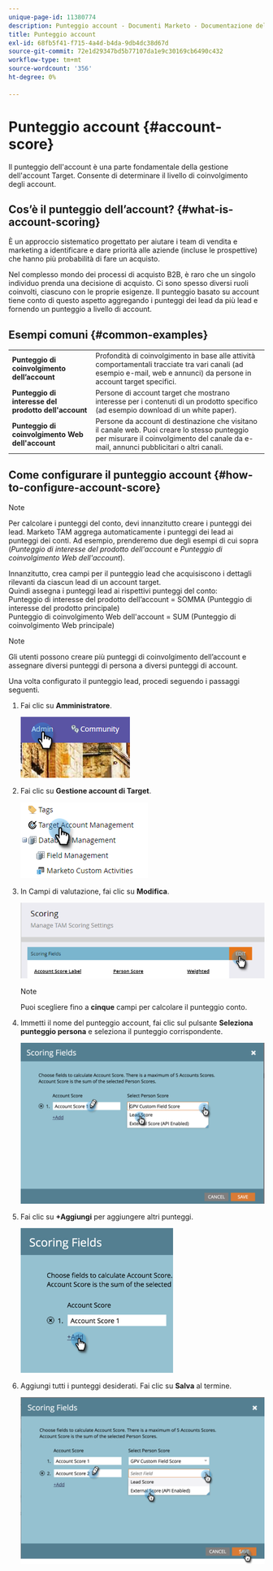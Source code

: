 ```yaml
---
unique-page-id: 11380774
description: Punteggio account - Documenti Marketo - Documentazione del prodotto
title: Punteggio account
exl-id: 68fb5f41-f715-4a4d-b4da-9db4dc38d67d
source-git-commit: 72e1d29347bd5b77107da1e9c30169cb6490c432
workflow-type: tm+mt
source-wordcount: '356'
ht-degree: 0%

---
```


# Punteggio account {#account-score}

Il punteggio dell&#39;account è una parte fondamentale della gestione dell&#39;account Target. Consente di determinare il livello di coinvolgimento degli account.

## Cos’è il punteggio dell’account? {#what-is-account-scoring}

È un approccio sistematico progettato per aiutare i team di vendita e marketing a identificare e dare priorità alle aziende (incluse le prospettive) che hanno più probabilità di fare un acquisto.

Nel complesso mondo dei processi di acquisto B2B, è raro che un singolo individuo prenda una decisione di acquisto. Ci sono spesso diversi ruoli coinvolti, ciascuno con le proprie esigenze. Il punteggio basato su account tiene conto di questo aspetto aggregando i punteggi dei lead da più lead e fornendo un punteggio a livello di account.

## Esempi comuni {#common-examples}

<table> 
 <tbody>
  <tr>
   <td><strong>Punteggio di coinvolgimento dell’account</strong></td> 
   <td>Profondità di coinvolgimento in base alle attività comportamentali tracciate tra vari canali (ad esempio e-mail, web e annunci) da persone in account target specifici.</td>
  </tr>
  <tr>
   <td><strong>Punteggio di interesse del prodotto dell'account</strong></td>
   <td>Persone di account target che mostrano interesse per i contenuti di un prodotto specifico (ad esempio download di un white paper).</td> 
  </tr>
  <tr>
   <td><strong>Punteggio di coinvolgimento Web dell'account</strong></td>
   <td>Persone da account di destinazione che visitano il canale web. Puoi creare lo stesso punteggio per misurare il coinvolgimento del canale da e-mail, annunci pubblicitari o altri canali.</td> 
  </tr>
 </tbody>
</table>

## Come configurare il punteggio account {#how-to-configure-account-score}

>[!NOTE]
>
>Per calcolare i punteggi del conto, devi innanzitutto creare i punteggi dei lead. Marketo TAM aggrega automaticamente i punteggi dei lead ai punteggi dei conti. Ad esempio, prenderemo due degli esempi di cui sopra (_Punteggio di interesse del prodotto dell&#39;account_ e _Punteggio di coinvolgimento Web dell&#39;account_).
>
>Innanzitutto, crea campi per il punteggio lead che acquisiscono i dettagli rilevanti da ciascun lead di un account target.\
>Quindi assegna i punteggi lead ai rispettivi punteggi del conto:\
>Punteggio di interesse del prodotto dell’account = SOMMA (Punteggio di interesse del prodotto principale)\
>Punteggio di coinvolgimento Web dell&#39;account = SUM (Punteggio di coinvolgimento Web principale)

>[!NOTE]
>
>Gli utenti possono creare più punteggi di coinvolgimento dell’account e assegnare diversi punteggi di persona a diversi punteggi di account.

Una volta configurato il punteggio lead, procedi seguendo i passaggi seguenti.

1. Fai clic su **Amministratore**.

   ![](assets/one-1.png)

1. Fai clic su **Gestione account di Target**.

   ![](assets/account-score-2.png)

1. In Campi di valutazione, fai clic su **Modifica**.

   ![](assets/account-score-3.png)

   >[!NOTE]
   >
   >Puoi scegliere fino a **cinque** campi per calcolare il punteggio conto.

1. Immetti il nome del punteggio account, fai clic sul pulsante **Seleziona punteggio persona** e seleziona il punteggio corrispondente.

   ![](assets/four.png)

1. Fai clic su **+Aggiungi** per aggiungere altri punteggi.

   ![](assets/five.png)

1. Aggiungi tutti i punteggi desiderati. Fai clic su **Salva** al termine.

   ![](assets/six.png)
